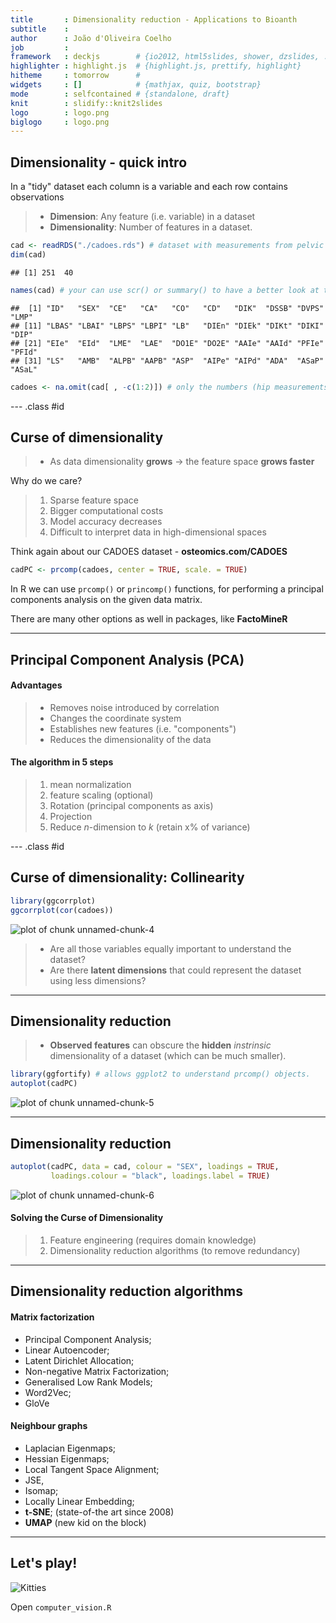 ```yaml
---
title       : Dimensionality reduction - Applications to Bioanth
subtitle    : 
author      : João d'Oliveira Coelho
job         : 
framework   : deckjs        # {io2012, html5slides, shower, dzslides, ...}
highlighter : highlight.js  # {highlight.js, prettify, highlight}
hitheme     : tomorrow      # 
widgets     : []            # {mathjax, quiz, bootstrap}
mode        : selfcontained # {standalone, draft}
knit        : slidify::knit2slides
logo        : logo.png
biglogo     : logo.png
---
```


## Dimensionality - quick intro




In a "tidy" dataset each column is a variable and each row contains observations

> + **Dimension**: Any feature (i.e. variable) in a dataset
> + **Dimensionality**: Number of features in a dataset.


```r
cad <- readRDS("./cadoes.rds") # dataset with measurements from pelvic bones
dim(cad)
```

```
## [1] 251  40
```

```r
names(cad) # your can use scr() or summary() to have a better look at the data
```

```
##  [1] "ID"   "SEX"  "CE"   "CA"   "CO"   "CD"   "DIK"  "DSSB" "DVPS" "LMP" 
## [11] "LBAS" "LBAI" "LBPS" "LBPI" "LB"   "DIEn" "DIEk" "DIKt" "DIKI" "DIP" 
## [21] "EIe"  "EId"  "LME"  "LAE"  "DO1E" "DO2E" "AAIe" "AAId" "PFIe" "PFId"
## [31] "LS"   "AMB"  "ALPB" "AAPB" "ASP"  "AIPe" "AIPd" "ADA"  "ASaP" "ASaL"
```

```r
cadoes <- na.omit(cad[ , -c(1:2)]) # only the numbers (hip measurements)
```


--- .class #id 

## Curse of dimensionality

> + As data dimensionality **grows** → the feature space **grows faster**

Why do we care?

> 1. Sparse feature space
> 2. Bigger computational costs
> 3. Model accuracy decreases
> 4. Difficult to interpret data in high-dimensional spaces

Think again about our CADOES dataset - **osteomics.com/CADOES**


```r
cadPC <- prcomp(cadoes, center = TRUE, scale. = TRUE)
```

In R we can use `prcomp()` or `princomp()` functions, for performing a principal components analysis on the given data matrix.

There are many other options as well in packages, like **FactoMineR**

---

## Principal Component Analysis (PCA)

#### Advantages

> + Removes noise introduced by correlation
> + Changes the coordinate system
> + Establishes new features (i.e. "components")
> + Reduces the dimensionality of the data

#### The algorithm in 5 steps

> 1. mean normalization
> 2. feature scaling (optional)
> 3. Rotation (principal components as axis)
> 4. Projection
> 5. Reduce *n*-dimension to *k* (retain x% of variance)

--- .class #id

## Curse of dimensionality: Collinearity


```r
library(ggcorrplot)
ggcorrplot(cor(cadoes))
```

![plot of chunk unnamed-chunk-4](assets/fig/unnamed-chunk-4-1.png)

> + Are all those variables equally important to understand the dataset?
> + Are there **latent dimensions** that could represent the dataset using less dimensions?

--- 

## Dimensionality reduction

> + **Observed features** can obscure the **hidden** *instrinsic* dimensionality of a dataset (which can be much smaller).


```r
library(ggfortify) # allows ggplot2 to understand prcomp() objects.
autoplot(cadPC)
```

![plot of chunk unnamed-chunk-5](assets/fig/unnamed-chunk-5-1.png)

--- 

## Dimensionality reduction


```r
autoplot(cadPC, data = cad, colour = "SEX", loadings = TRUE,
         loadings.colour = "black", loadings.label = TRUE)
```

![plot of chunk unnamed-chunk-6](assets/fig/unnamed-chunk-6-1.png)

#### Solving the Curse of Dimensionality

> 1. Feature engineering (requires domain knowledge)
> 2. Dimensionality reduction algorithms (to remove redundancy)

---

## Dimensionality reduction algorithms

#### Matrix factorization
+ Principal Component Analysis;
+ Linear Autoencoder;
+ Latent Dirichlet Allocation;
+ Non-negative Matrix Factorization;
+ Generalised Low Rank Models;
+ Word2Vec;
+ GloVe

#### Neighbour graphs
+ Laplacian Eigenmaps;
+ Hessian Eigenmaps;
+ Local Tangent Space Alignment;
+ JSE,
+ Isomap;
+ Locally Linear Embedding;
+ **t-SNE**; (state-of-the art since 2008)
+ **UMAP** (new kid on the block)

---

## Let's play!

<img src="./figure/mnist100first.jpg" alt="Kitties">

Open `computer_vision.R`
